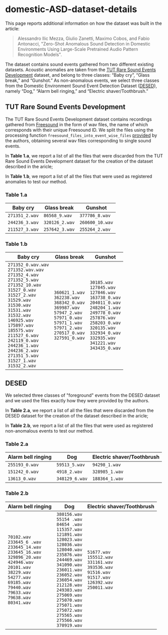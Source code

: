 # domestic-ASD-dataset-details

This page reports additional information on how the dataset was built in the article: 
> Alessandro Ilic Mezza, Giulio Zanetti, Maximo Cobos, and Fabio Antonacci, "Zero-Shot Anomalous Sound Detection in Domestic Environments Using Large-Scale Pretrained Audio Pattern Recognition Models". 

The dataset contains sound events gathered from two different existing datasets. Acoustic anomalies are taken from the [TUT Rare Sound Events Development](https://zenodo.org/record/401395#.Y4UdDX3MKMo) dataset, and belong to three classes: “Baby cry”, “Glass break,” and “Gunshot.” As non-anomalous events, we select three classes from the Domestic Environment Sound Event Detection Dataset ([DESED](https://zenodo.org/record/6026841#.Y4UxjX3MKMo)), namely “Dog,” “Alarm bell ringing,” and “Electric shaver/Toothbrush.”

## TUT Rare Sound Events Development

The TUT Rare Sound Events Development dataset contains recordings gathered from [Freesound](https://freesound.org/) in the form of wav files, the name of which corresponds with their unique Freesound ID. We split the files using the processing function `freesound_files_into_event_wise_files` [provided](https://github.com/TUT-ARG/TUT_Rare_sound_events_mixture_synthesizer) by the authors, obtaining several wav files corresponding to single sound events.

In **Table 1.a**, we report a list of all the files that were discarded from the TUT Rare Sound Events Development dataset for the creation of the dataset described in the aricle;

In **Table 1.b**, we report a list of all the files that were used as registered anomalies to test our method.

### Table 1.a
| Baby cry       | Glass break       | Gunshot         |
|----------------|-------------------|-----------------|
| `271351_2.wav` | `86568_9.wav`     | `377786_8.wav`  |
| `244236_3.wav` | `320126_2.wav`    | `260600_10.wav` |
| `211527_3.wav` | `257642_3.wav`    | `255264_2.wav`  |

### Table 1.b
| Baby cry                                                                                                                                                                                                                                                                                                                                                                                                                                  | Glass break                                                                                                                                                                                               | Gunshot                                                                                                                                                                                                                                                                                |
|-------------------------------------------------------------------------------------------------------------------------------------------------------------------------------------------------------------------------------------------------------------------------------------------------------------------------------------------------------------------------------------------------------------------------------------------|-----------------------------------------------------------------------------------------------------------------------------------------------------------------------------------------------------------|----------------------------------------------------------------------------------------------------------------------------------------------------------------------------------------------------------------------------------------------------------------------------------------|
| `271352_0.wav.wav`<br /> `271352.wav.wav`<br /> `271352_4.wav`<br /> `271352_5.wav`<br /> `271352_10.wav`<br /> `31527_0.wav`<br /> `31527_2.wav`<br /> `31529.wav`<br /> `31530.wav`<br /> `31531.wav`<br /> `31532.wav`<br /> `146925.wav`<br /> `175897.wav`<br /> `185575.wav`<br /> `211527_6.wav`<br /> `242119_0.wav`<br /> `244236_1.wav`<br /> `244236_2.wav`<br /> `271351_5.wav`<br /> `31527_1.wav`<br /> `31532_2.wav`<br /> | `360621_1.wav`<br /> `362238.wav`<br /> `368342_0.wav`<br /> `369987.wav`<br /> `57947_2.wav`<br /> `57971_0.wav`<br /> `57971_1.wav`<br /> `57971_2.wav`<br /> `270517_0.wav`<br /> `327591_0.wav`<br /> | `30185.wav`<br /> `127845.wav`<br /> `127846.wav`<br /> `163738_0.wav`<br /> `204011_0.wav`<br /> `248204_1.wav`<br /> `249778_0.wav`<br /> `257876.wav`<br /> `258203_0.wav`<br /> `320135.wav`<br /> `332934_0.wav`<br /> `332935.wav`<br /> `341221.wav`<br /> `343435_0.wav`<br /> |

## DESED

We selected three classes of "foreground" events from the DESED dataset and we used the files exactly how they were provided by the authors.

In **Table 2.a**, we report a list of all the files that were discarded from the DESED dataset for the creation of the dataset described in the aricle;

In **Table 2.b**, we report a list of all the files that were used as registered non-anomalous events to test our method.

### Table 2.a

| Alarm bell ringing       | Dog            | Electric shaver/Toothbrush       |
|--------------------------|----------------|----------------------------------|
| `255193_0.wav`           | `59513_5.wav`  | `94298_1.wav`                    |
| `151242_0.wav`           | `4918_2.wav`   | `328985_1.wav`                   |
| `13613_0.wav`            | `348129_6.wav` | `188364_1.wav`                   |

### Table 2.b

| Alarm bell ringing                                                                                                                                                                                                                                                           | Dog                                                                                                                                                                                                                                                                                                                                                                                                                                                  | Electric shaver/Toothbrush                                                                                                                           |
|------------------------------------------------------------------------------------------------------------------------------------------------------------------------------------------------------------------------------------------------------------------------------|------------------------------------------------------------------------------------------------------------------------------------------------------------------------------------------------------------------------------------------------------------------------------------------------------------------------------------------------------------------------------------------------------------------------------------------------------|------------------------------------------------------------------------------------------------------------------------------------------------------|
| `70102.wav`<br /> `233645_6 .wav`<br /> `233645_14.wav`<br /> `233645_16.wav`<br /> `329896_20.wav`<br /> `424946.wav`<br /> `20101.wav`<br /> `38229.wav`<br /> `54277.wav`<br /> `69185.wav`<br /> `79440.wav`<br /> `79633.wav`<br /> `79638.wav`<br /> `80341.wav`<br /> | `380156.wav`<br /> `55154 .wav`<br /> `84654 .wav`<br /> `115357.wav`<br /> `121891.wav`<br /> `128023.wav`<br /> `128036.wav`<br /> `128040.wav`<br /> `235876.wav`<br /> `244469.wav`<br /> `341090.wav`<br /> `236011.wav`<br /> `236052.wav`<br /> `236054.wav`<br /> `212128.wav`<br /> `249303.wav`<br /> `275069.wav`<br /> `275070.wav`<br /> `275071.wav`<br /> `275072.wav`<br /> `275565.wav`<br /> `275566.wav`<br /> `370919.wav`<br /> | `51677.wav`<br /> `155512.wav`<br /> `331161.wav`<br /> `393536.wav`<br /> `91516.wav`<br /> `91517.wav`<br /> `126392.wav`<br /> `250011.wav`<br /> |
